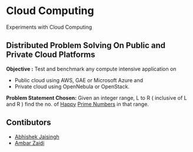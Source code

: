 # Cloud Computing
Experiments with Cloud Computing


## Distributed Problem Solving On Public and Private Cloud Platforms

**Objective :**  Test and benchmark any compute intensive application on 
- Public cloud using AWS, GAE or Microsoft Azure and 
- Private cloud using OpenNebula or OpenStack.  

**Problem Statement Chosen:**  Given an integer range, L to R ( inclusive of L and R ) find the no. of [Happy](https://en.wikipedia.org/wiki/Happy_number) [Prime Numbers](https://en.wikipedia.org/wiki/Prime_number) in that range.

## Contibutors

- [Abhishek Jaisingh](https://github.com/abhishekjiitr)
- [Ambar Zaidi](https://github.com/AmbarZaidi)
